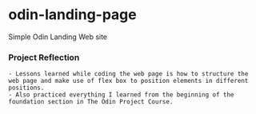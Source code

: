 # odin-landing-page

Simple Odin Landing Web site

### Project Reflection

    - Lessons learned while coding the web page is how to structure the web page and make use of flex box to position elements in different positions.
    - Also practiced everything I learned from the beginning of the foundation section in The Odin Project Course.
